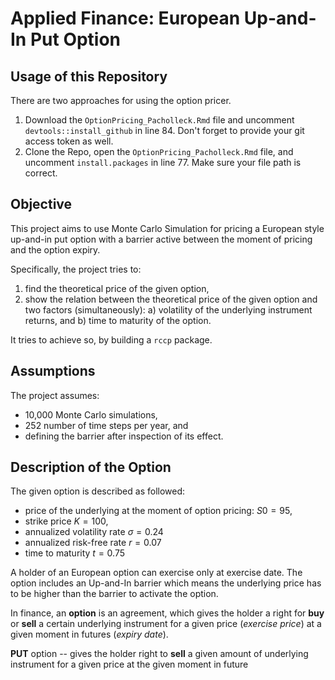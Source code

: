 # Applied Finance: European Up-and-In Put Option

## Usage of this Repository

There are two approaches for using the option pricer. 

1. Download the `OptionPricing_Pacholleck.Rmd` file and uncomment `devtools::install_github` in line 84. Don't forget to provide your git access token as well.
2. Clone the Repo, open the `OptionPricing_Pacholleck.Rmd` file, and uncomment `install.packages` in line 77. Make sure your file path is correct.

## Objective

This project aims to use Monte Carlo Simulation for pricing a European style up-and-in put option with a barrier active between the moment of pricing and the option expiry.

Specifically, the project tries to:

1. find the theoretical price of the given option,
2. show the relation between the theoretical price of the given option and two factors (simultaneously):
    a) volatility of the underlying instrument returns, and
    b) time to maturity of the option.

It tries to achieve so, by building a `rccp` package. 

## Assumptions

The project assumes: 

* 10,000 Monte Carlo simulations,
* 252 number of time steps per year, and
* defining the barrier after inspection of its effect.


## Description of the Option

The given option is described as followed: 

* price of the underlying at the moment of option pricing: $S0 = 95$,
* strike price $K = 100$,
* annualized volatility rate $\sigma = 0.24$ 
* annualized risk-free rate $r = 0.07$
* time to maturity $t = 0.75$
  
A holder of an European option can exercise only at exercise date. The option includes an Up-and-In barrier which means the underlying price has to be higher than the barrier to activate the option.

In finance, an **option** is an agreement, which gives the holder a right for **buy** or **sell** a certain underlying instrument for a given price (*exercise price*) at a given moment in futures (*expiry date*).

**PUT** option -- gives the holder right to **sell** a given amount of underlying instrument for a given price at the given moment in future
 
